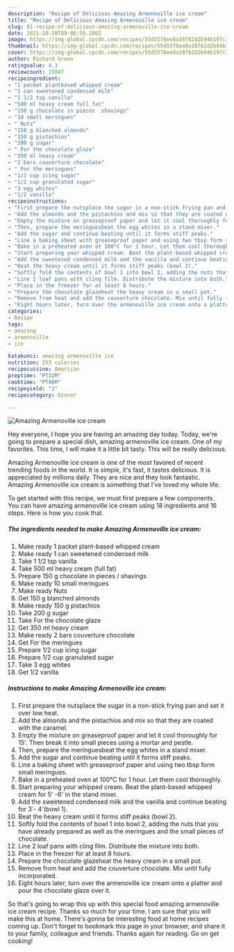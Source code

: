 ```yaml
---
description: "Recipe of Delicious Amazing Armenoville ice cream"
title: "Recipe of Delicious Amazing Armenoville ice cream"
slug: 81-recipe-of-delicious-amazing-armenoville-ice-cream
date: 2021-10-20T09:06:59.180Z
image: https://img-global.cpcdn.com/recipes/55d5578ee8a18f62d2b94b197c39a9bb/680x482cq70/amazing-armenoville-ice-cream-recipe-main-photo.jpg
thumbnail: https://img-global.cpcdn.com/recipes/55d5578ee8a18f62d2b94b197c39a9bb/680x482cq70/amazing-armenoville-ice-cream-recipe-main-photo.jpg
cover: https://img-global.cpcdn.com/recipes/55d5578ee8a18f62d2b94b197c39a9bb/680x482cq70/amazing-armenoville-ice-cream-recipe-main-photo.jpg
author: Richard Green
ratingvalue: 4.3
reviewcount: 15847
recipeingredient:
- "1 packet plantbased whipped cream"
- "1 can sweetened condensed milk"
- "1 1/2 tsp vanilla"
- "500 ml heavy cream full fat"
- "150 g chocolate in pieces  shavings"
- "10 small meringues"
- " Nuts"
- "150 g blanched almonds"
- "150 g pistachios"
- "200 g sugar"
- " For the chocolate glaze"
- "350 ml heavy cream"
- "2 bars couverture chocolate"
- " For the meringues"
- "1/2 cup icing sugar"
- "1/2 cup granulated sugar"
- "3 egg whites"
- "1/2 vanilla"
recipeinstructions:
- "First prepare the nutsplace the sugar in a non-stick frying pan and set it over low heat."
- "Add the almonds and the pistachios and mix so that they are coated with the caramel."
- "Empty the mixture on greaseproof paper and let it cool thoroughly for 15&#39;. Then break it into small pieces using a mortar and pestle."
- "Then, prepare the meringuesbeat the egg whites in a stand mixer."
- "Add the sugar and continue beating until it forms stiff peaks."
- "Line a baking sheet with greaseproof paper and using two tbsp form small meringues."
- "Bake in a preheated oven at 100°C for 1 hour. Let them cool thoroughly."
- "Start preparing your whipped cream. Beat the plant-based whipped cream for 5&#39; -6&#39; in the stand mixer."
- "Add the sweetened condensed milk and the vanilla and continue beating for 3΄- 4&#39;(bowl 1)."
- "Beat the heavy cream until it forms stiff peaks (bowl 2)."
- "Softly fold the contents of bowl 1 into bowl 2, adding the nuts that you have already prepared as well as the meringues and the small pieces of chocolate."
- "Line 2 loaf pans with cling film. Distribute the mixture into both."
- "Place in the freezer for at least 8 hours."
- "Prepare the chocolate glazeheat the heavy cream in a small pot."
- "Remove from heat and add the couverture chocolate. Mix until fully incorporated."
- "Eight hours later, turn over the armenoville ice cream onto a platter and pour the chocolate glaze over it."
categories:
- Recipe
tags:
- amazing
- armenoville
- ice

katakunci: amazing armenoville ice 
nutrition: 253 calories
recipecuisine: American
preptime: "PT32M"
cooktime: "PT46M"
recipeyield: "2"
recipecategory: Dinner

---
```



![Amazing Armenoville ice cream](https://img-global.cpcdn.com/recipes/55d5578ee8a18f62d2b94b197c39a9bb/680x482cq70/amazing-armenoville-ice-cream-recipe-main-photo.jpg)

Hey everyone, I hope you are having an amazing day today. Today, we're going to prepare a special dish, amazing armenoville ice cream. One of my favorites. This time, I will make it a little bit tasty. This will be really delicious.



Amazing Armenoville ice cream is one of the most favored of recent trending foods in the world. It is simple, it's fast, it tastes delicious. It is appreciated by millions daily. They are nice and they look fantastic. Amazing Armenoville ice cream is something that I've loved my whole life.


To get started with this recipe, we must first prepare a few components. You can have amazing armenoville ice cream using 18 ingredients and 16 steps. Here is how you cook that.

<!--inarticleads1-->

##### The ingredients needed to make Amazing Armenoville ice cream:

1. Make ready 1 packet plant-based whipped cream
1. Make ready 1 can sweetened condensed milk
1. Take 1 1/2 tsp vanilla
1. Take 500 ml heavy cream (full fat)
1. Prepare 150 g chocolate in pieces / shavings
1. Make ready 10 small meringues
1. Make ready  Nuts
1. Get 150 g blanched almonds
1. Make ready 150 g pistachios
1. Take 200 g sugar
1. Take  For the chocolate glaze
1. Get 350 ml heavy cream
1. Make ready 2 bars couverture chocolate
1. Get  For the meringues
1. Prepare 1/2 cup icing sugar
1. Prepare 1/2 cup granulated sugar
1. Take 3 egg whites
1. Get 1/2 vanilla




<!--inarticleads2-->

##### Instructions to make Amazing Armenoville ice cream:

1. First prepare the nutsplace the sugar in a non-stick frying pan and set it over low heat.
1. Add the almonds and the pistachios and mix so that they are coated with the caramel.
1. Empty the mixture on greaseproof paper and let it cool thoroughly for 15&#39;. Then break it into small pieces using a mortar and pestle.
1. Then, prepare the meringuesbeat the egg whites in a stand mixer.
1. Add the sugar and continue beating until it forms stiff peaks.
1. Line a baking sheet with greaseproof paper and using two tbsp form small meringues.
1. Bake in a preheated oven at 100°C for 1 hour. Let them cool thoroughly.
1. Start preparing your whipped cream. Beat the plant-based whipped cream for 5&#39; -6&#39; in the stand mixer.
1. Add the sweetened condensed milk and the vanilla and continue beating for 3΄- 4&#39;(bowl 1).
1. Beat the heavy cream until it forms stiff peaks (bowl 2).
1. Softly fold the contents of bowl 1 into bowl 2, adding the nuts that you have already prepared as well as the meringues and the small pieces of chocolate.
1. Line 2 loaf pans with cling film. Distribute the mixture into both.
1. Place in the freezer for at least 8 hours.
1. Prepare the chocolate glazeheat the heavy cream in a small pot.
1. Remove from heat and add the couverture chocolate. Mix until fully incorporated.
1. Eight hours later, turn over the armenoville ice cream onto a platter and pour the chocolate glaze over it.




So that's going to wrap this up with this special food amazing armenoville ice cream recipe. Thanks so much for your time. I am sure that you will make this at home. There's gonna be interesting food at home recipes coming up. Don't forget to bookmark this page in your browser, and share it to your family, colleague and friends. Thanks again for reading. Go on get cooking!
